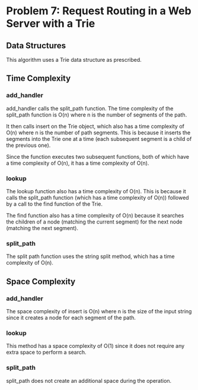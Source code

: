 # Problem 7: Request Routing in a Web Server with a Trie

## Data Structures

This algorithm uses a Trie data structure as prescribed.

## Time Complexity

### add_handler

add_handler calls the split_path function. The time complexity of the split_path function is O(n) where n is the number of segments of the path.

It then calls insert on the Trie object, which also has a time complexity of O(n) where n is the number of path segments. This is because it inserts the segments into the Trie one at a time (each subsequent segment is a child of the previous one).

Since the function executes two subsequent functions, both of which have a time complexity of O(n), it has a time complexity of O(n).

### lookup

The lookup function also has a time complexity of O(n). This is because it calls the split_path function (which has a time complexity of O(n)) followed by a call to the find function of the Trie. 

The find function also has a time complexity of O(n) because it searches the children of a node (matching the current segment) for the next node (matching the next segment).

### split_path

The split path function uses the string split method, which has a time complexity of O(n).

## Space Complexity

### add_handler

The space complexity of insert is O(n) where n is the size of the input string since it creates a node for each segment of the path.

### lookup

This method has a space complexity of O(1) since it does not require any extra space to perform a search.

### split_path

split_path does not create an additional space during the operation.